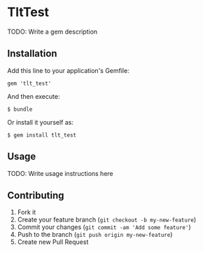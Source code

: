 # TltTest

TODO: Write a gem description

## Installation

Add this line to your application's Gemfile:

    gem 'tlt_test'

And then execute:

    $ bundle

Or install it yourself as:

    $ gem install tlt_test

## Usage

TODO: Write usage instructions here

## Contributing

1. Fork it
2. Create your feature branch (`git checkout -b my-new-feature`)
3. Commit your changes (`git commit -am 'Add some feature'`)
4. Push to the branch (`git push origin my-new-feature`)
5. Create new Pull Request
